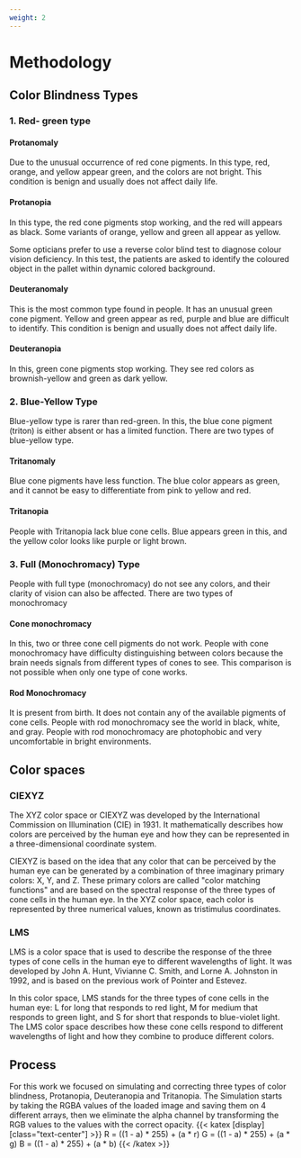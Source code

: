 ```yaml
---
weight: 2
---
```

# Methodology

## Color Blindness Types

### 1. Red- green type
					

#### Protanomaly
    
Due to the unusual occurrence of red cone pigments. In this type, red, orange, and yellow appear green, and the colors are not bright. This condition is benign and usually does not affect daily life.

#### Protanopia 

In this type, the red cone pigments stop working, and the red will appears as black. Some variants of orange, yellow and green all appear as yellow.

Some opticians prefer to use a reverse color blind test to diagnose colour vision deficiency. In this test, the patients are asked to identify the coloured object in the pallet within dynamic colored background.

#### Deuteranomaly

This is the most common type found in people. It has an unusual green cone pigment. Yellow and green appear as red, purple and blue are difficult to identify. This condition is benign and usually does not affect daily life.

#### Deuteranopia 
In this, green cone pigments stop working. They see red colors as brownish-yellow and green as dark yellow.

### 2. Blue-Yellow Type

Blue-yellow type is rarer than red-green. In this, the blue cone pigment (triton) is either absent or has a limited function. There are two types of blue-yellow type.

#### Tritanomaly 
Blue cone pigments have less function. The blue color appears as green, and it cannot be easy to differentiate from pink to yellow and red.

#### Tritanopia 
People with Tritanopia lack blue cone cells. Blue appears green in this, and the yellow color looks like purple or light brown.

### 3. Full (Monochromacy) Type

People with full type (monochromacy) do not see any colors, and their clarity of vision can also be affected. There are two types of monochromacy

#### Cone monochromacy

In this, two or three cone cell pigments do not work. People with cone monochromacy have difficulty distinguishing between colors because the brain needs signals from different types of cones to see. This comparison is not possible when only one type of cone works.

#### Rod Monochromacy

It is present from birth. It does not contain any of the available pigments of cone cells. People with rod monochromacy see the world in black, white, and gray. People with rod monochromacy are photophobic and very uncomfortable in bright environments.

## Color spaces

### CIEXYZ

The XYZ color space or CIEXYZ was developed by the International Commission on Illumination (CIE) in 1931. It mathematically describes how colors are perceived by the human eye and how they can be represented in a three-dimensional coordinate system.

CIEXYZ is based on the idea that any color that can be perceived by the human eye can be generated by a combination of three imaginary primary colors: X, Y, and Z. These primary colors are called "color matching functions" and are based on the spectral response of the three types of cone cells in the human eye. In the XYZ color space, each color is represented by three numerical values, known as tristimulus coordinates.


### LMS

LMS is a color space that is used to describe the response of the three types of cone cells in the human eye to different wavelengths of light. It was developed by John A. Hunt, Vivianne C. Smith, and Lorne A. Johnston in 1992, and is based on the previous work of Pointer and Estevez.

In this color space, LMS stands for the three types of cone cells in the human eye: L for long that responds to red light, M for medium that responds to green light, and S for short that responds to blue-violet light. The LMS color space describes how these cone cells respond to different wavelengths of light and how they combine to produce different colors.

## Process

For this work we focused on simulating and correcting three types of color blindness, Protanopia, Deuteranopia and Tritanopia.
The Simulation starts by taking the RGBA values of the loaded image and saving them on 4 different arrays, then we eliminate the alpha channel by transforming the RGB values to the values with the correct opacity.
{{< katex [display] [class="text-center"]  >}}
R = ((1 - a) * 255) + (a * r)
G = ((1 - a) * 255) + (a * g)
B = ((1 - a) * 255) + (a * b)
{{< /katex >}}